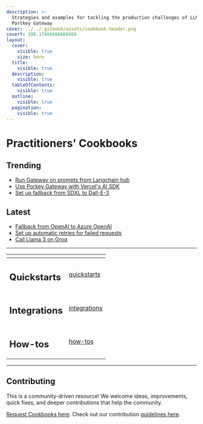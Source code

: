 ```yaml
---
description: >-
  Strategies and examples for tackling the production challenges of LLMs with
  Portkey Gateway
cover: ../../.gitbook/assets/cookbook-header.png
coverY: 208.17866666666666
layout:
  cover:
    visible: true
    size: hero
  title:
    visible: true
  description:
    visible: true
  tableOfContents:
    visible: true
  outline:
    visible: true
  pagination:
    visible: true
---
```


# Practitioners' Cookbooks

## Trending

* [Run Gateway on prompts from Langchain hub](https://github.com/Portkey-AI/gateway/blob/cookbook/examples/howtos/run-gateway-on-prompts-from-langchain-hub.md)
* [Use Porkey Gateway with Vercel's AI SDK](https://github.com/Portkey-AI/gateway/blob/cookbook/examples/integrations/vercel-ai.md)
* [Set up fallback from SDXL to Dall-E-3](https://github.com/Portkey-AI/gateway/blob/cookbook/examples/howtos/fallback-from-stable-diffusion-to-dall-e.ipynb)

## Latest

* [Fallback from OpenAI to Azure OpenAI](https://github.com/Portkey-AI/gateway/blob/cookbook/examples/howtos/fallback-from-openai-to-azure.ipynb)
* [Set up automatic retries for failed requests](https://github.com/Portkey-AI/gateway/blob/cookbook/examples/quickstarts/trigger-automatic-retries-on-llm-failures.md)
* [Call Llama 3 on Groq](https://github.com/Portkey-AI/gateway/blob/cookbook/examples/quickstarts/llama-3-on-groq.ipynb)

***

<table data-view="cards"><thead><tr><th></th><th data-hidden data-card-target data-type="content-ref"></th></tr></thead><tbody><tr><td><h2>Quickstarts</h2></td><td><a href="quickstarts/">quickstarts</a></td></tr><tr><td><h2>Integrations</h2></td><td><a href="integrations/">integrations</a></td></tr><tr><td><h2>How-tos</h2></td><td><a href="how-tos/">how-tos</a></td></tr></tbody></table>

***

## Contributing

This is a community-driven resource! We welcome ideas, improvements, quick fixes, and deeper contributions that help the community.

[Request Cookbooks here](https://github.com/portkey-ai/gateway/issues). Check out our contribution [guidelines here](https://github.com/Portkey-AI/gateway/blob/cookbook/.github/CONTRIBUTING.md).
